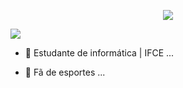 
<!--Text Gif Code--> 
<p align="center"> <a href="https://github.com/DenverCoder1/readme-typing-svg"><img src="https://readme-typing-svg.herokuapp.com?font=Time+New+Roman&color=CC66FF&size=30&center=true&vCenter=true&width=400&height=200&lines=Vem+sempre+aqui+?+😶‍🌫️;"></a> </p>

<img src =
"https://www.comboinfinito.com.br/principal/wp-content/uploads/2022/04/scrat-a-era-do-gelo.jpg">
<div>

        
      
      
  -    🔭 Estudante de informática | IFCE ...




- 🏀 Fã de esportes ...


